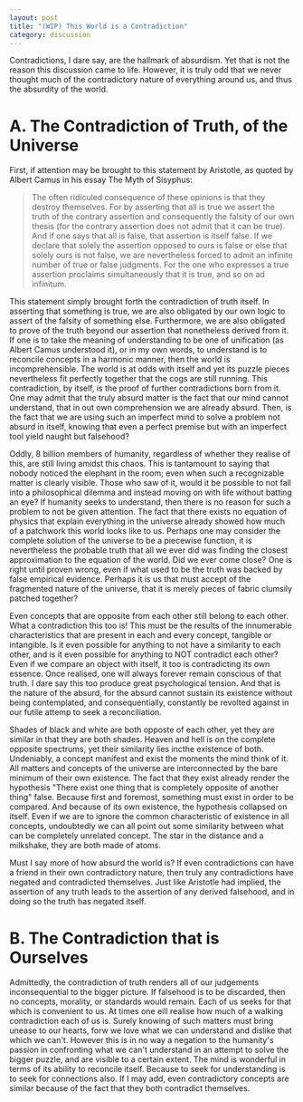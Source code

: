 ```yaml
---
layout: post
title: "(WIP) This World is a Contradiction"
category: discussion
---
```


Contradictions, I dare say, are the hallmark of absurdism. Yet that is not the reason this discussion came to life. However, it is truly odd that we never thought much of the contradictory nature of everything around us, and thus the absurdity of the world.

# A. The Contradiction of Truth, of the Universe
First, if attention may be brought to this statement by Aristotle, as quoted by Albert Camus in his essay The Myth of Sisyphus:
> The often ridiculed consequence of these opinions is that they destroy themselves. For by asserting that all is true we assert the truth of the contrary assertion and consequently the falsity of our own thesis (for the contrary assertion does not admit that it can be true). And if one says that all is false, that assertion is itself false. If we declare that solely the assertion opposed to ours is false or else that solely ours is not false, we are nevertheless forced to admit an infinite number of true or false judgments. For the one who expresses a true assertion proclaims simultaneously that it is true, and so on ad infinitum.

This statement simply brought forth the contradiction of truth itself. In asserting that something is true, we are also obligated by our own logic to assert of the falsity of something else. Furthermore, we are also obligated to prove of the truth beyond our assertion that nonetheless derived from it. If one is to take the meaning of understanding to be one of unification (as Albert Camus understood it), or in my own words, to understand is to reconcile concepts in a harmonic manner, then the world is incomprehensible. The world is at odds with itself and yet its puzzle pieces nevertheless fit perfectly together that the cogs are still running. This contradiction, by itself, is the proof of further contradictions born from it. One may admit that the truly absurd matter is the fact that our mind cannot understand, that in out own comprehension we are already absurd. Then, is the fact that we are using such an imperfect mind to solve a problem not absurd in itself, knowing that even a perfect premise but with an imperfect tool yield naught but falsehood?

Oddly, 8 billion members of humanity, regardless of whether they realise of this, are still living amidst this chaos. This is tantamount to saying that nobody noticed the elephant in the room; even when such a recognizable matter is clearly visible. Those who saw of it, would it be possible to not fall into a philosophical dilemma and instead moving on with life without batting an eye? If humanity seeks to understand, then there is no reason for such a problem to not be given attention. The fact that there exists no equation of physics that explain everything in the universe already showed how much of a patchwork this world looks like to us. Perhaps one may consider the complete solution of the universe to be a piecewise function, it is nevertheless the probable truth that all we ever did was finding the closest approximation to the equation of the world. Did we ever come close? One is right until proven wrong, even if what used to be the truth was backed by false empirical evidence. Perhaps it is us that must accept of the fragmented nature of the universe, that it is merely pieces of fabric clumsily patched together?

Even concepts that are opposite from each other still belong to each other. What a contradiction this too is! This must be the results of the innumerable characteristics that are present in each and every concept, tangible or intangible. Is it even possible for anything to not have a similarity to each other, and is it even possible for anything to NOT contradict each other? Even if we compare an object with itself, it too is contradicting its own essence. Once realised, one will always forever remain conscious of that truth. I dare say this too produce great psychological tension. And that is the nature of the absurd, for the absurd cannot sustain its existence without being contemplated, and consequentially, constantly be revolted against in our futile attemp to seek a reconciliation.

Shades of black and white are both opposte of each other, yet they are similar in that they are both shades. Heaven and hell is on the complete opposite spectrums, yet their similarity lies incthe existence of both. Undeniably, a concept manifest and exist the moments the mind think of it. All matters and concepts of the universe are interconnected by the bare minimum of their own existence. The fact that they exist already render the hypothesis "There exist one thing that is completely opposite of another thing" false. Because first and foremost, something must exist in order to be compared. And because of its own existence, the hypothesis collapsed on itself. Even if we are to ignore the common characteristic of existence in all concepts, undoubtedly we can all point out some similarity between what can be completely unrelated concept. The star in the distance and a milkshake, they are both made of atoms.

Must I say more of how absurd the world is? If even contradictions can have a friend in their own contradictory nature, then truly any contradictions have negated and contradicted themselves. Just like Aristotle had implied, the assertion of any truth leads to the assertion of any derived falsehood, and in doing so the truth has negated itself.

# B. The Contradiction that is Ourselves
Admittedly, the contradiction of truth renders all of our judgements inconsequential to the bigger picture. If falsehood is to be discarded, then no concepts, morality, or standards would remain. Each of us seeks for that which is convenient to us. At times one eill realise how much of a walking contradiction each of us is. Surely knowing of such matters must bring unease to our hearts, forw we love what we can understand and dislike that which we can't. However this is in no way a negation to the humanity's passion in confronting what we can't understand in an attempt to solve the bigger puzzle, and are visible to a certain extent. The mind is wonderful in terms of its ability to reconcile itself. Because to seek for understanding is to seek for connections also. If I may add, even contradictory concepts are similar because of the fact that they both contradict themselves.






